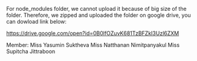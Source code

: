 For node_modules folder, we cannot upload it because of big size of the folder.
Therefore, we zipped and uploaded the folder on google drive, you can dowload link below:

https://drive.google.com/open?id=0B0lfOZuvK681TzBFZkI3Uzl6ZXM

Member:
Miss Yasumin Suktheva
Miss Natthanan Nimitpanyakul
Miss Supitcha Jittraboon

